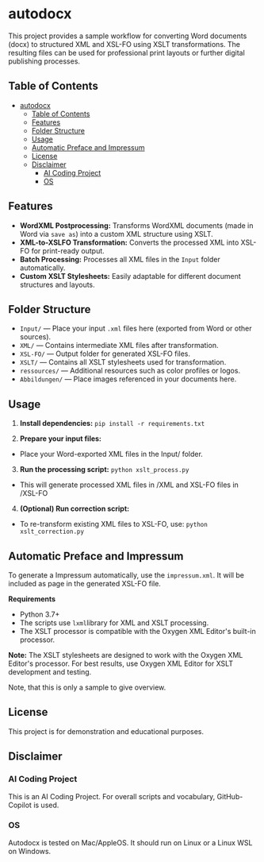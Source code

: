# autodocx

This project provides a sample workflow for converting Word documents (docx) to structured XML and XSL-FO using XSLT transformations. The resulting files can be used for professional print layouts or further digital publishing processes.

## Table of Contents

- [autodocx](#autodocx)
  - [Table of Contents](#table-of-contents)
  - [Features](#features)
  - [Folder Structure](#folder-structure)
  - [Usage](#usage)
  - [Automatic Preface and Impressum](#automatic-preface-and-impressum)
  - [License](#license)
  - [Disclaimer](#disclaimer)
    - [AI Coding Project](#ai-coding-project)
    - [OS](#os)

## Features

- **WordXML Postprocessing:** Transforms WordXML documents (made in Word via ```save as```) into a custom XML structure using XSLT.
- **XML-to-XSLFO Transformation:** Converts the processed XML into XSL-FO for print-ready output.
- **Batch Processing:** Processes all XML files in the `Input` folder automatically.
- **Custom XSLT Stylesheets:** Easily adaptable for different document structures and layouts.

## Folder Structure

- `Input/` — Place your input `.xml` files here (exported from Word or other sources).
- `XML/` — Contains intermediate XML files after transformation.
- `XSL-FO/` — Output folder for generated XSL-FO files.
- `XSLT/` — Contains all XSLT stylesheets used for transformation.
- `ressources/` — Additional resources such as color profiles or logos.
- `Abbildungen/` — Place images referenced in your documents here.

## Usage

1. **Install dependencies:**
   ```pip install -r requirements.txt```

2. **Prepare your input files:**
* Place your Word-exported XML files in the Input/ folder.
3. **Run the processing script:**
```python xslt_process.py```
* This will generate processed XML files in /XML and XSL-FO files in /XSL-FO
4. **(Optional) Run correction script:**
* To re-transform existing XML files to XSL-FO, use:
```python xslt_correction.py```

## Automatic Preface and Impressum
To generate a Impressum automatically, use the ```impressum.xml```. It will be included as page in the generated XSL-FO file. 

**Requirements**
* Python 3.7+
* The scripts use ```lxml```library for XML and XSLT processing.
* The XSLT processor is compatible with the Oxygen XML Editor's built-in processor.

**Note:** The XSLT stylesheets are designed to work with the Oxygen XML Editor's processor. For best results, use Oxygen XML Editor for XSLT development and testing.

Note, that this is only a sample to give overview. 

## License
This project is for demonstration and educational purposes.

## Disclaimer
### AI Coding Project
This is an AI Coding Project. For overall scripts and vocabulary, GitHub-Copilot is used. 

### OS
Autodocx is tested on Mac/AppleOS. It should run on Linux or a Linux WSL on Windows. 